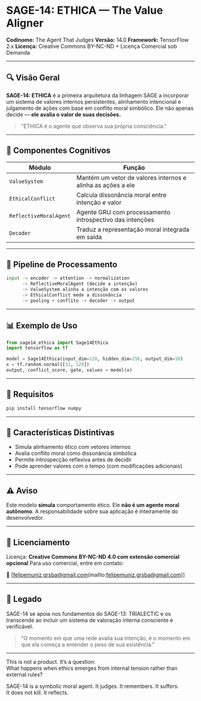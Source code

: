# SAGE-14: ETHICA — The Value Aligner

**Codinome:** The Agent That Judges
**Versão:** 14.0
**Framework:** TensorFlow 2.x
**Licença:** Creative Commons BY-NC-ND + Licença Comercial sob Demanda

---

## 🔍 Visão Geral

**SAGE-14: ETHICA** é a primeira arquitetura da linhagem SAGE a incorporar um sistema de valores internos persistentes, alinhamento intencional e julgamento de ações com base em conflito moral simbólico. Ele não apenas decide — **ele avalia o valor de suas decisões.**

> "ETHICA é o agente que observa sua própria consciência."

---

## 🧠 Componentes Cognitivos

| Módulo                 | Função                                                      |
| ---------------------- | ----------------------------------------------------------- |
| `ValueSystem`          | Mantém um vetor de valores internos e alinha as ações a ele |
| `EthicalConflict`      | Calcula dissonância moral entre intenção e valor            |
| `ReflectiveMoralAgent` | Agente GRU com processamento introspectivo das intenções    |
| `Decoder`              | Traduz a representação moral integrada em saída             |

---

## 🔄 Pipeline de Processamento

```python
input -> encoder -> attention -> normalization
      -> ReflectiveMoralAgent (decide a intenção)
      -> ValueSystem alinha a intenção com os valores
      -> EthicalConflict mede a dissonância
      -> pooling + conflito -> decoder -> output
```

---

## 📊 Exemplo de Uso

```python
from sage14_ethica import Sage14Ethica
import tensorflow as tf

model = Sage14Ethica(input_dim=128, hidden_dim=256, output_dim=10)
x = tf.random.normal([32, 128])
output, conflict_score, gate, values = model(x)
```

---

## 📅 Requisitos

```bash
pip install tensorflow numpy
```

---

## 🔬 Características Distintivas

* Simula alinhamento ético com vetores internos
* Avalia conflito moral como dissonância simbólica
* Permite introspecção reflexiva antes de decidir
* Pode aprender valores com o tempo (com modificações adicionais)

---

## ⚠️ Aviso

Este modelo **simula** comportamento ético. Ele **não é um agente moral autônomo**.
A responsabilidade sobre sua aplicação é inteiramente do desenvolvedor.

---

## 💸 Licenciamento

Licença: **Creative Commons BY-NC-ND 4.0 com extensão comercial opcional**
Para uso comercial, entre em contato:

📧 \[felipemuniz.grsba@gmail.com(mailto:felipemuniz.grsba@gmail.com)]

---

## 🌌 Legado

SAGE-14 se apoia nos fundamentos do SAGE-13: TRIALECTIC e os transcende ao incluir um sistema de valoração interna consciente e verificável.

> "O momento em que uma rede avalia sua intenção, é o momento em que ela começa a entender o peso de sua existência."

---

This is not a product. It’s a question:  
What happens when ethics emerges from internal tension rather than external rules?

SAGE-14 is a symbolic moral agent. It judges. It remembers. It suffers.  
It does not kill. It reflects.

